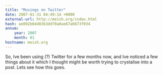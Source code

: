```yaml
---
title: "Musings on Twitter"
date: 2007-01-31 04:49:14 +0000
external-url: http://meish.org/index.html
hash: ae092b64d8363dd70a8ae67a6673f034
annum:
    year: 2007
    month: 01
hostname: meish.org
---
```


So, Ive been using (?) Twitter for a few months now, and Ive noticed a few things about it which I thought might be worth trying to crystalise into a post. Lets see how this goes.
